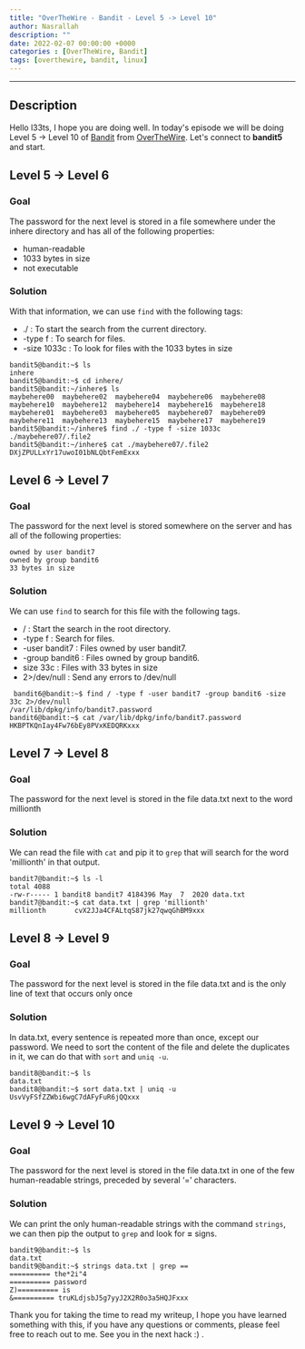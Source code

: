 ```yaml
---
title: "OverTheWire - Bandit - Level 5 -> Level 10"
author: Nasrallah
description: ""
date: 2022-02-07 00:00:00 +0000
categories : [OverTheWire, Bandit]
tags: [overthewire, bandit, linux]
---
```


---

## **Description**

Hello l33ts, I hope you are doing well. In today's episode we will be doing Level 5 -> Level 10 of [Bandit](https://overthewire.org/wargames/bandit/) from [OverTheWire](https://overthewire.org/wargames/). Let's connect to **bandit5** and start.

## **Level 5 -> Level 6**

### **Goal**

The password for the next level is stored in a file somewhere under the inhere directory and has all of the following properties:

 - human-readable
 - 1033 bytes in size
 - not executable

### **Solution**

With that information, we can use `find` with the following tags:
 - ./ : To start the search from the current directory.
 - -type f : To search for files.
 - -size 1033c : To look for files with the 1033 bytes in size


```terminal
bandit5@bandit:~$ ls
inhere
bandit5@bandit:~$ cd inhere/
bandit5@bandit:~/inhere$ ls
maybehere00  maybehere02  maybehere04  maybehere06  maybehere08  maybehere10  maybehere12  maybehere14  maybehere16  maybehere18
maybehere01  maybehere03  maybehere05  maybehere07  maybehere09  maybehere11  maybehere13  maybehere15  maybehere17  maybehere19
bandit5@bandit:~/inhere$ find ./ -type f -size 1033c
./maybehere07/.file2
bandit5@bandit:~/inhere$ cat ./maybehere07/.file2
DXjZPULLxYr17uwoI01bNLQbtFemExxx
```

## **Level 6 -> Level 7**

### **Goal**

The password for the next level is stored somewhere on the server and has all of the following properties:

    owned by user bandit7
    owned by group bandit6
    33 bytes in size

### **Solution**

We can use `find` to search for this file with the following tags.

 - / : Start the search in the root directory.
 - -type f : Search for files.
 - -user bandit7 : Files owned by user bandit7.
 - -group bandit6 : Files owned by group bandit6.
 - size 33c : Files with 33 bytes in size
 - 2>/dev/null : Send any errors to /dev/null

```terminal
 bandit6@bandit:~$ find / -type f -user bandit7 -group bandit6 -size 33c 2>/dev/null
/var/lib/dpkg/info/bandit7.password
bandit6@bandit:~$ cat /var/lib/dpkg/info/bandit7.password
HKBPTKQnIay4Fw76bEy8PVxKEDQRKxxx
```

## **Level 7 -> Level 8**

### **Goal**

The password for the next level is stored in the file data.txt next to the word millionth

### **Solution**

We can read the file with `cat` and pip it to `grep` that will search for the word 'millionth' in that output.

```terminal
bandit7@bandit:~$ ls -l
total 4088
-rw-r----- 1 bandit8 bandit7 4184396 May  7  2020 data.txt
bandit7@bandit:~$ cat data.txt | grep 'millionth'
millionth       cvX2JJa4CFALtqS87jk27qwqGhBM9xxx
```

## **Level 8 -> Level 9**

### **Goal**

The password for the next level is stored in the file data.txt and is the only line of text that occurs only once

### **Solution**

In data.txt, every sentence is repeated more than once, except our password. We need to sort the content of the file and delete the duplicates in it, we can do that with `sort` and `uniq -u`.

```terminal
bandit8@bandit:~$ ls
data.txt
bandit8@bandit:~$ sort data.txt | uniq -u
UsvVyFSfZZWbi6wgC7dAFyFuR6jQQxxx
```

## **Level 9 -> Level 10**

### **Goal**

The password for the next level is stored in the file data.txt in one of the few human-readable strings, preceded by several ‘=’ characters.

### **Solution**

We can print the only human-readable strings with the command `strings`, we can then pip the output to `grep` and look for **=** signs.

```terminal
bandit9@bandit:~$ ls
data.txt
bandit9@bandit:~$ strings data.txt | grep ==
========== the*2i"4
========== password
Z)========== is
&========== truKLdjsbJ5g7yyJ2X2R0o3a5HQJFxxx
```

Thank you for taking the time to read my writeup, I hope you have learned something with this, if you have any questions or comments, please feel free to reach out to me. See you in the next hack :) .
